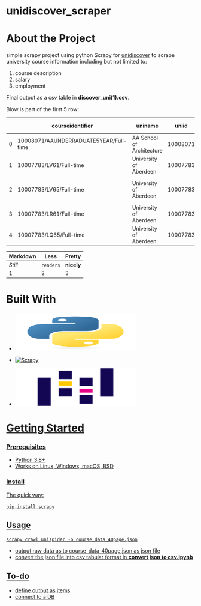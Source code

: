 

# unidiscover_scraper
# About the Project
simple scrapy project using python Scrapy for [unidiscover](https://discoveruni.gov.uk/) to scrape university course information including but not limited to:
  1. course description
  2. salary
  3. employment

Final output as a csv table in **discover_uni(1).csv**.

Blow is part of the first 5 row:

|    | courseidentifier                       | uniname                   | uniid   | coursename                             | link                                                    | course_name                           | Study mode | Distance learning | Placement year | Year abroad |
|----|-----------------------------------------|---------------------------|---------|----------------------------------------|---------------------------------------------------------|---------------------------------------|------------|-------------------|----------------|-------------|
| 0  | 10008071/AAUNDERRADUATE5YEAR/Full-time  | AA School of Architecture | 10008071| MArch Architecture                    | /course-details/10008071/AAUNDERRADUATE5YEAR/Full-time  | MArch Architecture                    | Full time  | Not Available     | Not Available  | Not Available|
| 1  | 10007783/LV61/Full-time                 | University of Aberdeen    | 10007783| MA (Hons) Anthropology and History     | /course-details/10007783/LV61/Full-time                 | MA (Hons) Anthropology and History    | Full time  | Not Available     | Not Available  | Optional     |
| 2  | 10007783/LV65/Full-time                 | University of Aberdeen    | 10007783| MA (Hons) Anthropology and Philosophy  | /course-details/10007783/LV65/Full-time                 | MA (Hons) Anthropology and Philosophy | Full time  | Not Available     | Not Available  | Optional     |
| 3  | 10007783/LR61/Full-time                 | University of Aberdeen    | 10007783| MA (Hons) Anthropology and French      | /course-details/10007783/LR61/Full-time                 | MA (Hons) Anthropology and French     | Full time  | Not Available     | Not Available  | Compulsory   |
| 4  | 10007783/LQ65/Full-time                 | University of Aberdeen    | 10007783| MA (Hons) Anthropology and Gaelic      | /course-details/10007783/LQ65/Full-time                 | MA (Hons) Anthropology and Gaelic     | Full time  | Not Available     | Not Available  | Optional     |


Markdown | Less | Pretty
--- | --- | ---
*Still* | `renders` | **nicely**
1 | 2 | 3
# Built With
- <p align="left"> <a href="https://www.python.org" target="_blank" rel="noreferrer"> <img src="https://raw.githubusercontent.com/devicons/devicon/master/icons/python/python-original.svg" alt="python" width="322" height="100"/> </a> </p>
- <p align="left"> <a href="https://github.com/scrapy/scrapy" target="_blank" rel="noreferrer"> <img src="https://camo.githubusercontent.com/de54ffbef2c6d880ea66ce4b89cbbf21385b4f0c9318907a4f51110272aa9925/68747470733a2f2f7363726170792e6f72672f696d672f7363726170796c6f676f2e706e67" alt="Scrapy" width="322" height="100"/> </a> </p>
- <p align="left"> <a href="https://pandas.pydata.org/" target="_blank" rel="noreferrer"> <img src="https://raw.githubusercontent.com/devicons/devicon/2ae2a900d2f041da66e950e4d48052658d850630/icons/pandas/pandas-original.svg" alt="pandas" width="322" height="100"/>

# Getting Started

### Prerequisites
-   Python 3.8+
-   Works on Linux, Windows, macOS, BSD

### Install
The quick way:
```
pip install scrapy
```
## Usage
```
scrapy crawl unispider -o course_data_40page.json
```

- output raw data as to course_data_40page.json as json file
- convert the json file into csv tabular format in **convert json to csv.ipynb**



## To-do
- define output as items
- connect to a DB

